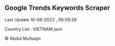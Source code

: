 

## Google Trends Keywords Scraper 
 
Last Update 10-08-2023 , 06:59:28

Country List :
VIETNAM.json



© Abdul Muttaqin 
